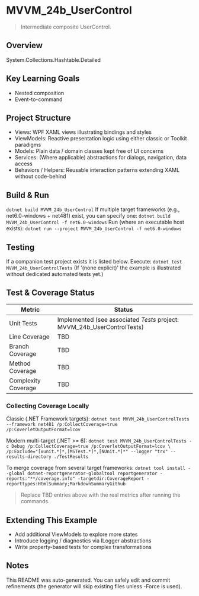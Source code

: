 ﻿# MVVM_24b_UserControl

> Intermediate composite UserControl.

## Overview
System.Collections.Hashtable.Detailed

## Key Learning Goals
- Nested composition
- Event-to-command

## Project Structure
- Views: WPF XAML views illustrating bindings and styles
- ViewModels: Reactive presentation logic using either classic or Toolkit paradigms
- Models: Plain data / domain classes kept free of UI concerns
- Services: (Where applicable) abstractions for dialogs, navigation, data access
- Behaviors / Helpers: Reusable interaction patterns extending XAML without code-behind

## Build & Run
`
dotnet build MVVM_24b_UserControl
`
If multiple target frameworks (e.g., net6.0-windows + net481) exist, you can specify one:
`
dotnet build MVVM_24b_UserControl -f net6.0-windows
`
Run (where an executable host exists):
`
dotnet run --project MVVM_24b_UserControl -f net6.0-windows
`

## Testing
If a companion test project exists it is listed below. Execute:
`
dotnet test MVVM_24b_UserControlTests
`
(If '(none explicit)' the example is illustrated without dedicated automated tests yet.)

## Test & Coverage Status

| Metric | Status |
|--------|--------|
| Unit Tests | Implemented (see associated *Tests* project: MVVM_24b_UserControlTests) |
| Line Coverage | TBD |
| Branch Coverage | TBD |
| Method Coverage | TBD |
| Complexity Coverage | TBD |

### Collecting Coverage Locally

Classic (.NET Framework targets):
`
dotnet test MVVM_24b_UserControlTests --framework net481 /p:CollectCoverage=true /p:CoverletOutputFormat=lcov
`

Modern multi-target (.NET >= 6):
`
dotnet test MVVM_24b_UserControlTests -c Debug /p:CollectCoverage=true /p:CoverletOutputFormat=lcov \
  /p:Exclude="[xunit.*]*,[MSTest.*]*,[NUnit.*]*" --logger "trx" --results-directory ./TestResults
`

To merge coverage from several target frameworks:
`
dotnet tool install --global dotnet-reportgenerator-globaltool
reportgenerator -reports:"**/coverage.info" -targetdir:CoverageReport -reporttypes:HtmlSummary;MarkdownSummaryGithub
`

> Replace TBD entries above with the real metrics after running the commands.

## Extending This Example
- Add additional ViewModels to explore more states
- Introduce logging / diagnostics via ILogger abstractions
- Write property-based tests for complex transformations

## Notes
This README was auto-generated. You can safely edit and commit refinements (the generator will skip existing files unless -Force is used).

